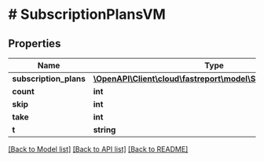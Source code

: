 # # SubscriptionPlansVM

## Properties

Name | Type | Description | Notes
------------ | ------------- | ------------- | -------------
**subscription_plans** | [**\OpenAPI\Client\cloud\fastreport\model\SubscriptionPlanVM[]**](SubscriptionPlanVM.md) |  | [optional]
**count** | **int** |  | [optional]
**skip** | **int** |  | [optional]
**take** | **int** |  | [optional]
**t** | **string** |  |

[[Back to Model list]](../../README.md#models) [[Back to API list]](../../README.md#endpoints) [[Back to README]](../../README.md)
